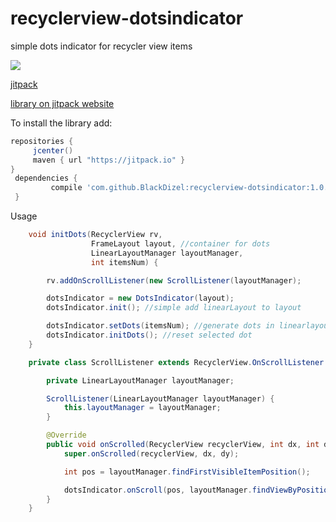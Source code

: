 # recyclerview-dotsindicator
simple dots indicator for recycler view items

[![](https://jitpack.io/v/BlackDizel/recyclerview-dotsindicator.svg)](https://jitpack.io/#BlackDizel/recyclerview-dotsindicator)

[jitpack](https://github.com/jitpack)

[library on jitpack website](https://jitpack.io/#BlackDizel/recyclerview-dotsindicator)

To install the library add: 
 
   ```gradle
   repositories { 
        jcenter()
        maven { url "https://jitpack.io" }
   }
   	dependencies {
	        compile 'com.github.BlackDizel:recyclerview-dotsindicator:1.0.1'
	}
   ```  

Usage

```java
    void initDots(RecyclerView rv,
                  FrameLayout layout, //container for dots
                  LinearLayoutManager layoutManager,
                  int itemsNum) {

        rv.addOnScrollListener(new ScrollListener(layoutManager);

        dotsIndicator = new DotsIndicator(layout);
        dotsIndicator.init(); //simple add linearLayout to layout

        dotsIndicator.setDots(itemsNum); //generate dots in linearlayout
        dotsIndicator.initDots(); //reset selected dot
    }

    private class ScrollListener extends RecyclerView.OnScrollListener {

        private LinearLayoutManager layoutManager;

        ScrollListener(LinearLayoutManager layoutManager) {
            this.layoutManager = layoutManager;
        }

        @Override
        public void onScrolled(RecyclerView recyclerView, int dx, int dy) {
            super.onScrolled(recyclerView, dx, dy);

            int pos = layoutManager.findFirstVisibleItemPosition();

            dotsIndicator.onScroll(pos, layoutManager.findViewByPosition(pos));
        }
    }
```
	
	
